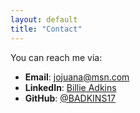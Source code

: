 ```yaml
---
layout: default
title: "Contact"
---
```


You can reach me via:

- **Email**: jojuana@msn.com
- **LinkedIn**: [Billie Adkins](https://www.linkedin.com/in/billie-adkins-40b186384)
- **GitHub**: [@BADKINS17](https://github.com/BADKINS17)

